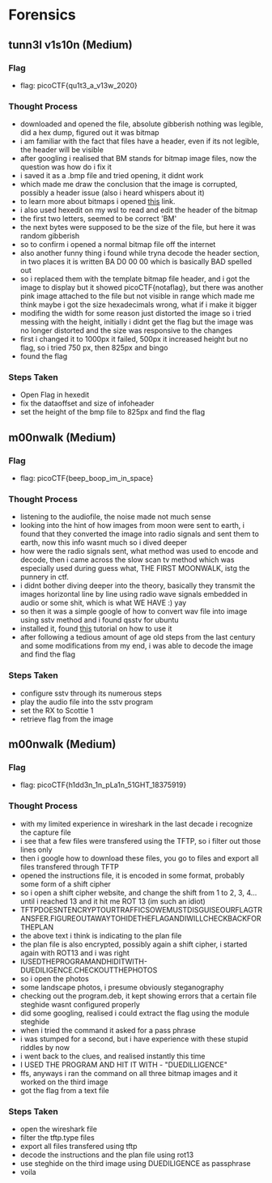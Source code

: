 # Forensics

## tunn3l v1s10n (Medium)
### Flag
* flag: picoCTF{qu1t3_a_v13w_2020}
### Thought Process
* downloaded and opened the file, absolute gibberish nothing was legible, did a hex dump, figured out it was bitmap
* i am familiar with the fact that files have a header, even if its not legible, the header will be visible
* after googling i realised that BM stands for bitmap image files, now the question was how do i fix it
* i saved it as a .bmp file and tried opening, it didnt work
* which made me draw the conclusion that the image is corrupted, possibly a header issue (also i heard whispers about it)
* to learn more about bitmaps i opened [this](https://www.ece.ualberta.ca/~elliott/ee552/studentAppNotes/2003_w/misc/bmp_file_format/bmp_file_format.htm) link.
* i also used hexedit on my wsl to read and edit the header of the bitmap
* the first two letters, seemed to be correct 'BM'
* the next bytes were supposed to be the size of the file, but here it was random gibberish
* so to confirm i opened a normal bitmap file off the internet
* also another funny thing i found while tryna decode the header section, in two places it is written BA D0 00 00 which is basically BAD spelled out
* so i replaced them with the template bitmap file header, and i got the image to display but it showed picoCTF{notaflag}, but there was another pink image attached to the file but not visible in range which made me think maybe i got the size hexadecimals wrong, what if i make it bigger
* modifing the width for some reason just distorted the image so i tried messing with the height, initially i didnt get the flag but the image was no longer distorted and the size was responsive to the changes
* first i changed it to 1000px it failed, 500px it increased height but no flag, so i tried 750 px, then 825px and bingo
* found the flag
### Steps Taken
* Open Flag in hexedit
* fix the dataoffset and size of infoheader
* set the height of the bmp file to 825px and find the flag

## m00nwalk (Medium)
### Flag
* flag: picoCTF{beep_boop_im_in_space}
### Thought Process
* listening to the audiofile, the noise made not much sense
* looking into the hint of how images from moon were sent to earth, i found that they converted the image into radio signals and sent them to earth, now this info wasnt much so i dived deeper
* how were the radio signals sent, what method was used to encode and decode, then i came across the slow scan tv method which was especially used during guess what, THE FIRST MOONWALK, istg the punnery in ctf.
* i didnt bother diving deeper into the theory, basically they transmit the images horizontal line by line using radio wave signals embedded in audio or some shit, which is what WE HAVE :) yay
* so then it was a simple google of how to convert wav file into image using sstv method and i found qsstv for ubuntu
* installed it, found [this](https://ourcodeworld.com/articles/read/956/how-to-convert-decode-a-slow-scan-television-transmissions-sstv-audio-file-to-images-using-qsstv-in-ubuntu-18-04) tutorial on how to use it
* after following a tedious amount of age old steps from the last century and some modifications from my end, i was able to decode the image and find the flag
### Steps Taken
* configure sstv through its numerous steps
* play the audio file into the sstv program
* set the RX to Scottie 1
* retrieve flag from the image

## m00nwalk (Medium)
### Flag
* flag: picoCTF{h1dd3n_1n_pLa1n_51GHT_18375919} 
### Thought Process
* with my limited experience in wireshark in the last decade i recognize the capture file
* i see that a few files were transfered using the TFTP, so i filter out those lines only
* then i google how to download these files, you go to files and export all files transfered through TFTP
* opened the instructions file, it is encoded in some format, probably some form of a shift cipher
* so i open a shift cipher website, and change the shift from 1 to 2, 3, 4... until i reached 13 and it hit me ROT 13 (im such an idiot)
* TFTPDOESNTENCRYPTOURTRAFFICSOWEMUSTDISGUISEOURFLAGTRANSFER.FIGUREOUTAWAYTOHIDETHEFLAGANDIWILLCHECKBACKFORTHEPLAN
* the above text i think is indicating to the plan file
* the plan file is also encrypted, possibly again a shift cipher, i started again with ROT13 and i was right
* IUSEDTHEPROGRAMANDHIDITWITH-DUEDILIGENCE.CHECKOUTTHEPHOTOS
* so i open the photos
* some landscape photos, i presume obviously steganography
* checking out the program.deb, it kept showing errors that a certain file steghide wasnt configured properly
* did some googling, realised i could extract the flag using the module steghide
* when i tried the command it asked for a pass phrase
* i was stumped for a second, but i have experience with these stupid riddles by now
* i went back to the clues, and realised instantly this time
* I USED THE PROGRAM AND HIT IT WITH - "DUEDILLIGENCE"
* ffs, anyways i ran the command on all three bitmap images and it worked on the third image
* got the flag from a text file
### Steps Taken
* open the wireshark file
* filter the tftp.type files
* export all files transfered using tftp
* decode the instructions and the plan file using rot13
* use steghide on the third image using DUEDILIGENCE as passphrase
* voila

